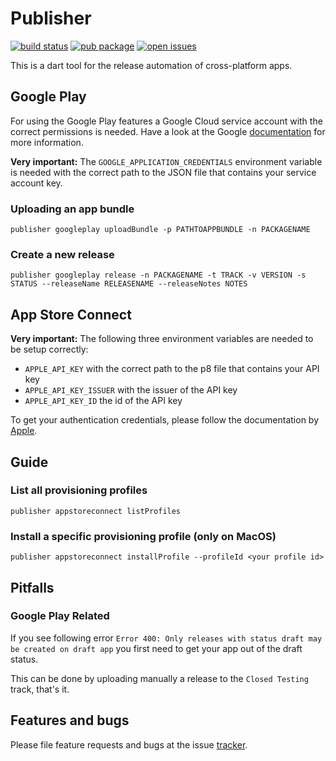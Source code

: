 # Publisher

<a href="https://github.com/methodpark/dart-publisher/actions?query=branch%3Amain"><img src="https://github.com/methodpark/dart-publisher/actions/workflows/github-actions.yml/badge.svg" alt="build status"></a>
<a href="https://pub.dev/packages/publisher"><img src="https://img.shields.io/pub/v/publisher.svg" alt="pub package"></a>
<a href="https://github.com/methodpark/dart-publisher/issues"><img src="https://img.shields.io/github/issues-raw/methodpark/dart-publisher" alt="open issues" /></a>

This is a dart tool for the release automation of cross-platform apps.

## Google Play

For using the Google Play features a Google Cloud service account with the correct permissions is needed. Have a look at the Google [documentation](https://cloud.google.com/docs/authentication/getting-started) for more information.

**Very important:** The `GOOGLE_APPLICATION_CREDENTIALS` environment variable is needed with the correct path to the JSON file that contains your service account key.

### Uploading an app bundle

```shell
publisher googleplay uploadBundle -p PATHTOAPPBUNDLE -n PACKAGENAME
```

### Create a new release

```shell
publisher googleplay release -n PACKAGENAME -t TRACK -v VERSION -s STATUS --releaseName RELEASENAME --releaseNotes NOTES
```

## App Store Connect

**Very important:** The following three environment variables are needed to be setup correctly:

- `APPLE_API_KEY` with the correct path to the p8 file that contains your API key
- `APPLE_API_KEY_ISSUER` with the issuer of the API key
- `APPLE_API_KEY_ID` the id of the API key

To get your authentication credentials, please follow the documentation by [Apple](https://developer.apple.com/documentation/appstoreconnectapi/creating_api_keys_for_app_store_connect_api).

## Guide

### List all provisioning profiles

```shell
publisher appstoreconnect listProfiles
```

### Install a specific provisioning profile (only on MacOS)

```shell
publisher appstoreconnect installProfile --profileId <your profile id>
```

## Pitfalls

### Google Play Related

If you see following error `Error 400: Only releases with status draft may be created on draft app` you first need to get your app out of the draft status.

This can be done by uploading manually a release to the `Closed Testing` track, that's it.

## Features and bugs

Please file feature requests and bugs at the issue [tracker](https://github.com/methodpark/dart-publisher/issues).
